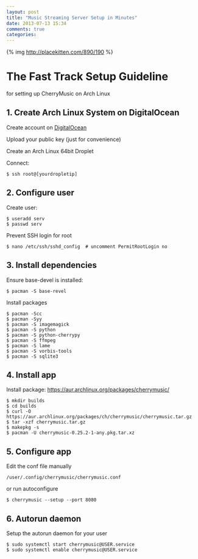 ```yaml
---
layout: post
title: "Music Streaming Server Setup in Minutes"
date: 2013-07-13 15:34
comments: true
categories: 
---
```


{% img http://placekitten.com/890/190 %}

The Fast Track Setup Guideline
==============================

for setting up CherryMusic on Arch Linux

## 1. Create Arch Linux System on DigitalOcean

Create account on [DigitalOcean](http://www.digitalocean.com/)

Upload your public key (just for convenience)

<!-- more -->

Create an Arch Linux 64bit Droplet

Connect: 

	$ ssh root@[yourdropletip] 


## 2. Configure user

Create user: 

	$ useradd serv
	$ passwd serv

Prevent SSH login for root

	$ nano /etc/ssh/sshd_config  # uncomment PermitRootLogin no


## 3. Install dependencies
Ensure base-devel is installed: 

	$ pacman -S base-revel

Install packages

	$ pacman -Scc
	$ pacman -Syy
	$ pacman -S imagemagick
	$ pacman -S python
	$ pacman -S python-cherrypy
	$ pacman -S ffmpeg
	$ pacman -S lame
	$ pacman -S vorbis-tools
	$ pacman -S sqlite3

## 4. Install app

Install package: 
https://aur.archlinux.org/packages/cherrymusic/

	$ mkdir builds
	$ cd builds
	$ curl -O https://aur.archlinux.org/packages/ch/cherrymusic/cherrymusic.tar.gz
	$ tar -xzf cherrymusic.tar.gz
	$ makepkg -s
	$ pacman -U cherrymusic-0.25.2-1-any.pkg.tar.xz

## 5. Configure app

Edit the conf file manually

	/user/.config/cherrymusic/cherrymusic.conf

or run autoconfigure

	$ cherrymusic --setup --port 8080

## 6. Autorun daemon
Setup the autorun daemon for your user 
	
	$ sudo systemctl start cherrymusic@USER.service
	$ sudo systemctl enable cherrymusic@USER.service

